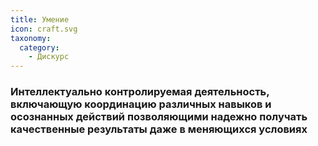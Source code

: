 ```yaml
---
title: Умение
icon: craft.svg
taxonomy:
  category:
    - Дискурс
---
```


### Интеллектуально контролируемая деятельность, включающую координацию различных навыков и осознанных действий позволяющими надежно получать качественные результаты даже в меняющихся условиях
